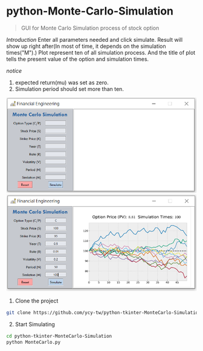 # python-Monte-Carlo-Simulation
> GUI for Monte Carlo Simulation process of stock option

*Introduction*
Enter all parameters needed and click simulate. 
Result will show up right after(In most of time, it depends on the simulation times("M").)
Plot represent ten of all simulation process.
And the title of plot tells the present value of the option and simulation times.

*notice*
1. expected return(mu) was set as zero.
2. Simulation period should set more than ten.

![](./monte_carlo_simulation_1.png)
![](./monte_carlo_simulation_2.png)

1. Clone the project 
```bash
git clone https://github.com/ycy-tw/python-tkinter-MonteCarlo-Simulation.git
```

2. Start Simulating
```bash
cd python-tkinter-MonteCarlo-Simulation
python MonteCarlo.py
```
